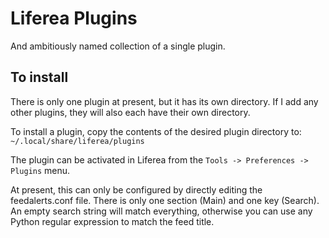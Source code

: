 # Liferea Plugins #
And ambitiously named collection of a single plugin.

## To install ##
There is only one plugin at present, but it has its own directory. If I add any other plugins, they will also each have their own directory.

To install a plugin, copy the contents of the desired plugin directory to:
`~/.local/share/liferea/plugins`

The plugin can be activated in Liferea from the `Tools -> Preferences -> Plugins` menu.

At present, this can only be configured by directly editing the feedalerts.conf file. There is only one section (Main) and one key (Search). An empty search string will match everything, otherwise you can use any Python regular expression to match the feed title.

